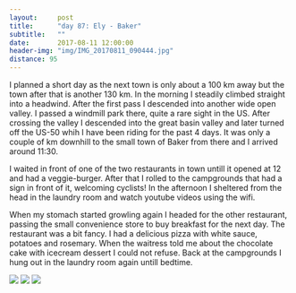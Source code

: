 ```yaml
---
layout:     post
title:      "day 87: Ely - Baker"
subtitle:   ""
date:       2017-08-11 12:00:00
header-img: "img/IMG_20170811_090444.jpg"
distance: 95
---
```


I planned a short day as the next town is only about a 100 km away but the town after that is another 130 km.
In the morning I steadily climbed straight into a headwind.
After the first pass I descended into another wide open valley.
I passed a windmill park there, quite a rare sight in the US.
After crossing the valley I descended into the great basin valley and later turned off the US-50 whih I have been riding for the past 4 days.
It was only a couple of km downhill to the small town of Baker from there and I arrived around 11:30.

I waited in front of one of the two restaurants in town untill it opened at 12 and had a veggie-burger.
After that I rolled to the campgrounds that had a sign in front of it, welcoming cyclists!
In the afternoon I sheltered from the head in the laundry room and watch youtube videos using the wifi.

When my stomach started growling again I headed for the other restaurant, passing the small convenience store to buy breakfast for the next day.
The restaurant was a bit fancy.
I had a delicious pizza with white sauce, potatoes and rosemary.
When the waitress told me about the chocolate cake with icecream dessert I could not refuse.
Back at the campgrounds I hung out in the laundry room again untill bedtime.


<img src="{{ site.baseurl }}/img/IMG_20170811_093237.jpg">
<span class="caption text-muted"></span>

<img src="{{ site.baseurl }}/img/IMG_20170811_094143.jpg">
<span class="caption text-muted"></span>

<img src="{{ site.baseurl }}/img/IMG_20170811_170002.jpg">
<span class="caption text-muted"></span>
